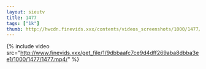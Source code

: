 ```yaml
--- 
layout: sieutv
title: 1477
tags: ["1k"]
thumb: http://hwcdn.finevids.xxx/contents/videos_screenshots/1000/1477/preview.mp4.jpg
---
```

{% include video src="http://www.finevids.xxx/get_file/1/9dbbaafc7ce9d4dff269aba8dbba3ee1/1000/1477/1477.mp4/" %} 
